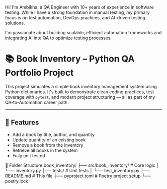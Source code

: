Hi! I'm Ambikha, a QA Engineer with 10+ years of experience in software testing. While I have a strong foundation in manual testing, my primary focus is on test automation, DevOps practices, and AI-driven testing solutions.

I'm passionate about building scalable, efficient automation frameworks and integrating AI into QA to optimize testing processes.

# 📚 Book Inventory – Python QA Portfolio Project

This project simulates a simple book inventory management system using Python dictionaries. It's built to demonstrate clean coding practices, test coverage with `pytest`, and modern project structuring — all as part of my QA-to-Automation career path.

---

## 🚀 Features

- Add a book by title, author, and quantity
- Update quantity of an existing book
- Remove a book from the inventory
- Retrieve all books in the system
- Fully unit tested

  
📁 Folder Structure
book_inventory/
├── src/book_inventory/         # Core logic
│   └── inventory.py
├── tests/                      # Unit tests
│   └── test_inventory.py
├── README.md                   # This file
├── pyproject.toml              # Poetry project setup
└── poetry.lock
